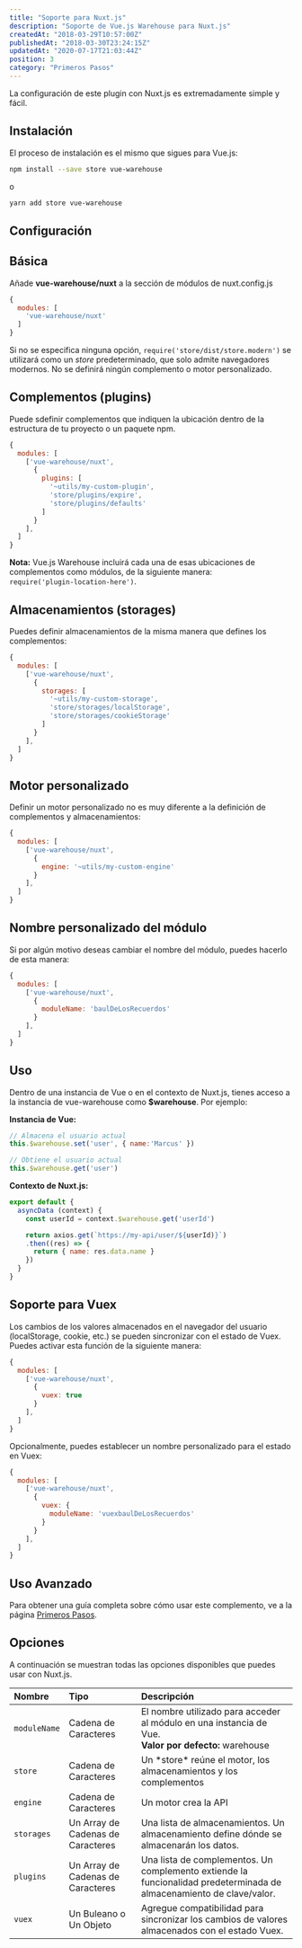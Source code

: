 ```yaml
---
title: "Soporte para Nuxt.js"
description: "Soporte de Vue.js Warehouse para Nuxt.js"
createdAt: "2018-03-29T10:57:00Z"
publishedAt: "2018-03-30T23:24:15Z"
updatedAt: "2020-07-17T21:03:44Z"
position: 3
category: "Primeros Pasos"
---
```


La configuración de este plugin con Nuxt.js es extremadamente simple y fácil.

## Instalación

El proceso de instalación es el mismo que sigues para Vue.js:

```bash
npm install --save store vue-warehouse
```

o

```bash
yarn add store vue-warehouse
```

## Configuración

## Básica

Añade **vue-warehouse/nuxt** a la sección de módulos de nuxt.config.js

```javascript
{
  modules: [
    'vue-warehouse/nuxt'
  ]
}
```

Si no se especifica ninguna opción, `require('store/dist/store.modern')` se utilizará como un *store* predeterminado, que solo admite navegadores modernos. No se definirá ningún complemento o motor personalizado.

## Complementos (plugins)

Puede sdefinir complementos que indiquen la ubicación dentro de la estructura de tu proyecto o un paquete npm.

```javascript
{
  modules: [
    ['vue-warehouse/nuxt',
      {
        plugins: [
          '~utils/my-custom-plugin',
          'store/plugins/expire',
          'store/plugins/defaults'
        ]
      }
    ],
  ]
}
```

**Nota:** Vue.js Warehouse incluirá cada una de esas ubicaciones de complementos como módulos, de la siguiente manera: <br> `require('plugin-location-here')`.

## Almacenamientos (storages)

Puedes definir almacenamientos de la misma manera que defines los complementos:

```javascript
{
  modules: [
    ['vue-warehouse/nuxt',
      {
        storages: [
          '~utils/my-custom-storage',
          'store/storages/localStorage',
          'store/storages/cookieStorage'
        ]
      }
    ],
  ]
}
```

## Motor personalizado

Definir un motor personalizado no es muy diferente a la definición de complementos y almacenamientos:

```javascript
{
  modules: [
    ['vue-warehouse/nuxt',
      {
        engine: '~utils/my-custom-engine'
      }
    ],
  ]
}
```

## Nombre personalizado del módulo

Si por algún motivo deseas cambiar el nombre del módulo, puedes hacerlo de esta manera:

```javascript
{
  modules: [
    ['vue-warehouse/nuxt',
      {
        moduleName: 'baulDeLosRecuerdos'
      }
    ],
  ]
}
```

## Uso

Dentro de una instancia de Vue o en el contexto de Nuxt.js, tienes acceso a la instancia de vue-warehouse como **$warehouse**. Por ejemplo:

**Instancia de Vue:**

```javascript
// Almacena el usuario actual
this.$warehouse.set('user', { name:'Marcus' })

// Obtiene el usuario actual
this.$warehouse.get('user')
```

**Contexto de Nuxt.js:**

```javascript
export default {
  asyncData (context) {
    const userId = context.$warehouse.get('userId')

    return axios.get(`https://my-api/user/${userId)}`)
    .then((res) => {
      return { name: res.data.name }
    })
  }
}
```

## Soporte para Vuex

Los cambios de los valores almacenados en el navegador del usuario (localStorage, cookie, etc.) se pueden sincronizar con el estado de Vuex. Puedes activar esta función de la siguiente manera:

```javascript
{
  modules: [
    ['vue-warehouse/nuxt',
      {
        vuex: true
      }
    ],
  ]
}
```

Opcionalmente, puedes establecer un nombre personalizado para el estado en Vuex:

```javascript
{
  modules: [
    ['vue-warehouse/nuxt',
      {
        vuex: {
          moduleName: 'vuexbaulDeLosRecuerdos'
        }
      }
    ],
  ]
}
```

## Uso Avanzado

Para obtener una guía completa sobre cómo usar este complemento, ve a la página [Primeros Pasos](/es/docs/vue-warehouse).

## Opciones

A continuación se muestran todas las opciones disponibles que puedes usar con Nuxt.js.

<div class="table-responsive">
  <table class="table table-bordered">
    <thead>
      <tr>
        <th style="text-align:left">Nombre</th>
        <th style="text-align:left">Tipo</th>
        <th style="text-align:left">Descripción</th>
      </tr>
    </thead>
    <tbody>
      <tr>
        <td style="text-align:left">
          <code>moduleName</code>
        </td>
        <td style="text-align:left">Cadena de Caracteres</td>
        <td style="text-align:left">El nombre utilizado para acceder al módulo en una instancia de Vue.
        <br><strong>Valor por defecto:</strong> warehouse</td>
      </tr>
      <tr>
        <td style="text-align:left">
          <code>store</code>
        </td>
        <td style="text-align:left">Cadena de Caracteres</td>
        <td style="text-align:left">Un *store* reúne el motor, los almacenamientos y los complementos</td>
      </tr>
      <tr>
        <td style="text-align:left">
          <code>engine</code>
        </td>
        <td style="text-align:left">Cadena de Caracteres</td>
        <td style="text-align:left">Un motor crea la API</td>
      </tr>
      <tr>
        <td style="text-align:left">
          <code>storages</code>
        </td>
        <td style="text-align:left">Un Array de Cadenas de Caracteres</td>
        <td style="text-align:left">Una lista de almacenamientos. Un almacenamiento define dónde se almacenarán los datos.</td>
      </tr>
      <tr>
        <td style="text-align:left">
          <code>plugins</code>
        </td>
        <td style="text-align:left">Un Array de Cadenas de Caracteres</td>
        <td style="text-align:left">Una lista de complementos. Un complemento extiende la funcionalidad predeterminada de almacenamiento de clave/valor.</td>
      </tr>
      <tr>
        <td style="text-align:left">
          <code>vuex</code>
        </td>
        <td style="text-align:left">Un Buleano o Un Objeto</td>
        <td style="text-align:left">Agregue compatibilidad para sincronizar los cambios de valores almacenados con el estado Vuex.</td>
      </tr>
    </tbody>
  </table>
</div>


[npm]: https://www.npmjs.com/
[node]: https://nodejs.org
[store.js]: https://github.com/marcuswestin/store.js/
